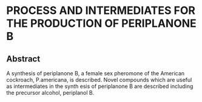 # PROCESS AND INTERMEDIATES FOR THE PRODUCTION OF PERIPLANONE B

## Abstract
A synthesis of periplanone B, a female sex pheromone of the American cockroach, P.americana, is described. Novel compounds which are useful as intermediates in the synth esis of periplanone B are described including the precursor alcohol, periplanol B.